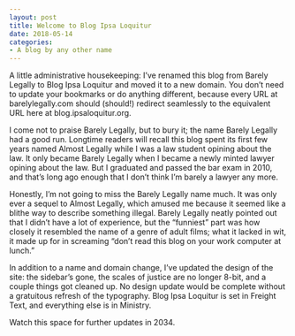 ```yaml
---
layout: post
title: Welcome to Blog Ipsa Loquitur
date: 2018-05-14
categories: 
- A blog by any other name
---
```


A little administrative housekeeping: I’ve renamed this blog from Barely Legally to Blog Ipsa Loquitur and moved it to a new domain. You don’t need to update your bookmarks or do anything different, because every URL at barelylegally.com should (should!) redirect seamlessly to the equivalent URL here at blog.ipsaloquitur.org. 

I come not to praise Barely Legally, but to bury it; the name Barely Legally had a good run. Longtime readers will recall this blog spent its first few years named Almost Legally while I was a law student opining about the law. It only became Barely Legally when I became a newly minted lawyer opining about the law. But I graduated and passed the bar exam in 2010, and that’s long ago enough that I don’t think I’m barely a lawyer any more. 

Honestly, I’m not going to miss the Barely Legally name much. It was only ever a sequel to Almost Legally, which amused me because it seemed like a blithe way to describe something illegal. Barely Legally neatly pointed out that I didn’t have a lot of experience, but the “funniest” part was how closely it resembled the name of a genre of adult films; what it lacked in wit, it made up for in screaming “don’t read this blog on your work computer at lunch.”

In addition to a name and domain change, I’ve updated the design of the site: the sidebar’s gone, the scales of justice are no longer 8-bit, and a couple things got cleaned up. No design update would be complete without a gratuitous refresh of the typography. Blog Ipsa Loquitur is set in Freight Text, and everything else is in Ministry.

Watch this space for further updates in 2034.

